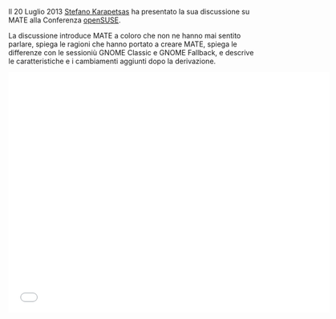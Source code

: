<!--
.. link: https://www.youtube.com/watch?v=H-2WSt5cbR4
.. description:
.. tags: News,openSUSE
.. date: 2013-07-21 14:46:13
.. title: Stefano presenta alla conferenza openSUSE
.. slug: 2013-07-21-stefano-presents-at-opensuse-conference
.. author: Steve Zesch
-->

Il 20 Luglio 2013 [Stefano Karapetsas](https://github.com/stefano-k) ha presentato la sua discussione
su MATE alla Conferenza  [openSUSE](https://www.opensuse.org).

La discussione introduce MATE a coloro che non ne hanno mai sentito parlare, spiega
le ragioni che hanno portato a creare MATE, spiega le differenze con le sessioniù GNOME Classic e GNOME Fallback,
e descrive le caratteristiche e i cambiamenti aggiunti dopo la derivazione.

<iframe width="640" height="480" src="//www.youtube.com/embed/H-2WSt5cbR4" frameborder="0" allowfullscreen></iframe>
